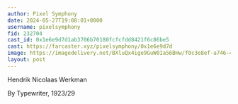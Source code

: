 ```yaml
---
author: Pixel Symphony
date: 2024-05-27T19:08:01+0000
username: pixelsymphony
fid: 232704
cast_id: 0x1e6e9d7d1ab3706b70180fcfcfdd8421f6c86be5
cast: https://farcaster.xyz/pixelsymphony/0x1e6e9d7d
image: https://imagedelivery.net/BXluQx4ige9GuW0Ia56BHw/f0c3e8ef-a746-47ce-e6c1-bd696c2e6d00/original
layout: post
---
```


Hendrik Nicolaas Werkman

By Typewriter, 1923/29

<img src='https://imagedelivery.net/BXluQx4ige9GuW0Ia56BHw/f0c3e8ef-a746-47ce-e6c1-bd696c2e6d00/original' alt='' referrerpolicy='no-referrer'/>
